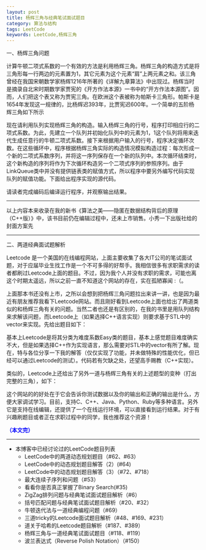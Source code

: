 ```yaml
---
layout: post
title: 杨辉三角与经典笔试面试题目
category: 算法与结构
tags: LeetCode
keywords: LeetCode,杨辉三角
---
```


一、杨辉三角问题



计算牛顿二项式系数的一个有效的方法是利用杨辉三角。杨辉三角的构造方式是将三角形每一行两边的元素置为1，其它元素为这个元素“肩”上两元素之和。该三角曾经在我国宋朝数学家杨辉1216年所著的《详解九章算法》中出现过。杨辉当时是摘录自北宋时期数学家贾宪的《开方作法本源》一书中的“开方作法本源图”。因而，人们把这个表又称为贾宪三角。在欧洲这个表被称为帕斯卡三角形。帕斯卡是1654年发现这一规律的，比杨辉迟393年，比贾宪迟600年。一个简单的五阶杨辉三角如下所示



现在请利用队列实现杨辉三角的构造。输入杨辉三角的行号，程序打印相应行的二项式系数。为此，先建立一个队列并初始化队列中的元素为1，1这个队列将用来迭代生成任意行的牛顿二项式系数。接下来根据用户输入的行号，程序决定循环次数。在这些循环中，程序根据杨辉三角实际的构造情况模拟构造过程：每次形成一个新的二项式系数序列，并将这一序列保存在一个新的队列中。本次循环结束时，这个新构造的序列将作为下次循环构造另一个二项式序列的参照序列。由于LinkQueue类中并没有提供链表类的赋值方式，所以程序中要另外编写代码实现队列的赋值功能。下面给出程序实现的源代码。

请读者完成编码后编译运行程序，并观察输出结果。


---------------------------------

以上内容本来收录在我的新书《算法之美——隐匿在数据结构背后的原理（C++版）》中，该书目前仍在编辑过程中，还未上市销售。小秀一下出版社给的封面方案先

---------------------------------

二、两道经典面试题解析

Leetcode 是一个美国的在线编程网站，上面主要收集了各大IT公司的笔试面试题，对于应届毕业生找工作是一个不可多得的好帮手。我相信很多有求职需求的读者都刷过Leetcode上面的题目。不过，因为我个人并没有求职的需求，可能也离这个时期太遥远，所以之前一直不知道这个网站的存在，实在孤陋寡闻 :（。



上面那本书还没有上市，之所以会想到把杨辉三角问题拉出来讲一讲，也是因为最近有朋友推荐我看下Leetcode网站。而且刚好看到Leetcode上面也给出了两道类似的和杨辉三角有关的问题。当然二者也还是有区别的，在我的书里是用队列结构来求解该问题，而Leetcode上（如果选择C++语言实现）则要求基于STL中的vector来实现。先给出题目如下：

基本上Leetcode是将其分类为难度系数Easy类的题目，基本上感觉题目难度确实不大，但是如果选择C++作为实现语言，那么需要对STL中的vector有所了解。现在，特与各位分享一下我的解答（仅仅实现了功能，并未做特殊的性能优化，但已经可以通过Leetcode的测试）。代码若有欠缺之处，还望高手赐教（C++实现）。

类似的，Leetcode上还给出了另外一道与杨辉三角有关的上述题型的变种（打出完整的三角），如下：



这个网站的的好处在于它会告诉你测试数据以及你的输出和正确的输出是什么，方便大家调试学习。目前，支持C、C++、Java、Python、Ruby等多种语言。另外它是支持在线编辑，还提供了一个在线运行环境，可以直接看到运行结果。对于有兴趣刷题目或者正在求职过程中的同学，我也推荐这个资源！


<span style="color:blue">**（本文完）**</span>

------------------------------
- 本博客中已经讨论过的LeetCode题目列表
  + LeetCode中的两道动态规划题目（#62、#63）
  + LeetCode中的动态规划题目解答（2）(#64)
  + LeetCode中的动态规划题目解答（3）（#72、#718）
  + 最大连续子序列和问题（#53）
  + 看看你是否真正掌握了Binary Search(#35)
  + ZigZag排列问题与经典笔试面试题目解析（#6）
  + 括号匹配问题与经典笔试面试题目解析（#20、#32） 
  + 牛顿迭代法与一道经典编程问题（#69）
  + 三道tricky的Leetcode面试题目解析（#48、#169、#231）
  + 道关于哈希的Leetcode题目解析（#187、#389）
  + 杨辉三角与一道经典笔试面试题目（#118、#119）
  + 波兰表达式（Reverse Polish Notation）（#150）
  
  

